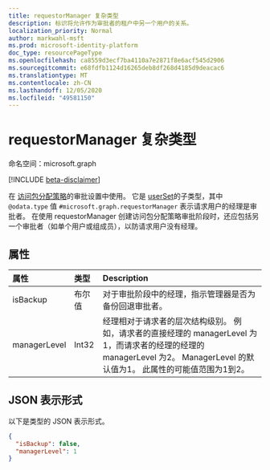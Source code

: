 ```yaml
---
title: requestorManager 复杂类型
description: 标识将允许作为审批者的租户中另一个用户的关系。
localization_priority: Normal
author: markwahl-msft
ms.prod: microsoft-identity-platform
doc_type: resourcePageType
ms.openlocfilehash: ca8559d3ecf7ba4110a7e2871f8e6acf545d2906
ms.sourcegitcommit: e68fdfb1124d16265deb8df268d4185d9deacac6
ms.translationtype: MT
ms.contentlocale: zh-CN
ms.lasthandoff: 12/05/2020
ms.locfileid: "49581150"
---
```

# <a name="requestormanager-complex-type"></a>requestorManager 复杂类型

命名空间：microsoft.graph

[!INCLUDE [beta-disclaimer](../../includes/beta-disclaimer.md)]

在 [访问包分配策略](accesspackageassignmentpolicy.md)的审批设置中使用。 它是 [userSet](userset.md)的子类型，其中 `@odata.type` 值 `#microsoft.graph.requestorManager` 表示请求用户的经理是审批者。  在使用 requestorManager 创建访问包分配策略审批阶段时，还应包括另一个审批者（如单个用户或组成员），以防请求用户没有经理。


## <a name="properties"></a>属性


| 属性                     | 类型                      | Description |
| :--------------------------- | :------------------------ | :---------- |
| isBackup | 布尔值 | 对于审批阶段中的经理，指示管理器是否为备份回退审批者。 |
|managerLevel | Int32 | 经理相对于请求者的层次结构级别。 例如，请求者的直接经理的 managerLevel 为1，而请求者的经理的经理的 managerLevel 为2。 ManagerLevel 的默认值为1。 此属性的可能值范围为1到2。 |


## <a name="json-representation"></a>JSON 表示形式

以下是类型的 JSON 表示形式。

<!-- {
  "blockType": "resource",
  "optionalProperties": [

  ],
  "@odata.type": "microsoft.graph.requestorManager",
  "baseType": "microsoft.graph.userSet"
}-->

```json
{
  "isBackup": false,
  "managerLevel": 1
}
```


<!-- uuid: 16cd6b66-4b1a-43a1-adaf-3a886856ed98
2019-02-04 14:57:30 UTC -->
<!-- {
  "type": "#page.annotation",
  "description": "requestorManager complex type",
  "keywords": "",
  "section": "documentation",
  "tocPath": ""
}-->


